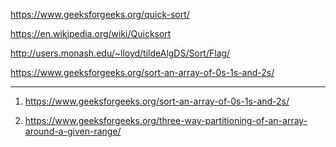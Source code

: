 https://www.geeksforgeeks.org/quick-sort/

https://en.wikipedia.org/wiki/Quicksort

http://users.monash.edu/~lloyd/tildeAlgDS/Sort/Flag/

https://www.geeksforgeeks.org/sort-an-array-of-0s-1s-and-2s/

---------------------------------------------------------------------------------------------------------------------

1) https://www.geeksforgeeks.org/sort-an-array-of-0s-1s-and-2s/

2) https://www.geeksforgeeks.org/three-way-partitioning-of-an-array-around-a-given-range/



